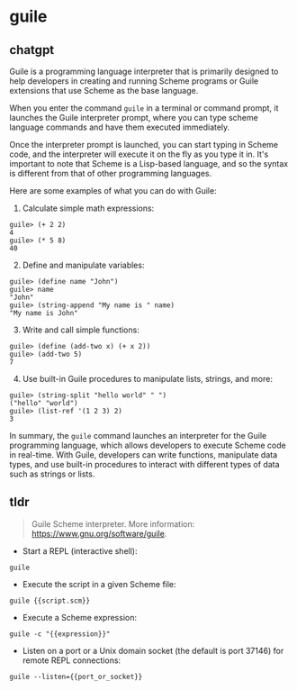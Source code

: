 # guile 
## chatgpt 
Guile is a programming language interpreter that is primarily designed to help developers in creating and running Scheme programs or Guile extensions that use Scheme as the base language.

When you enter the command `guile` in a terminal or command prompt, it launches the Guile interpreter prompt, where you can type scheme language commands and have them executed immediately.

Once the interpreter prompt is launched, you can start typing in Scheme code, and the interpreter will execute it on the fly as you type it in. It's important to note that Scheme is a Lisp-based language, and so the syntax is different from that of other programming languages.

Here are some examples of what you can do with Guile:

1. Calculate simple math expressions:

```
guile> (+ 2 2)
4
guile> (* 5 8)
40
```

2. Define and manipulate variables:

```
guile> (define name "John")
guile> name
"John"
guile> (string-append "My name is " name)
"My name is John"
```

3. Write and call simple functions:

```
guile> (define (add-two x) (+ x 2))
guile> (add-two 5)
7
```

4. Use built-in Guile procedures to manipulate lists, strings, and more:

```
guile> (string-split "hello world" " ")
("hello" "world")
guile> (list-ref '(1 2 3) 2)
3
```

In summary, the `guile` command launches an interpreter for the Guile programming language, which allows developers to execute Scheme code in real-time. With Guile, developers can write functions, manipulate data types, and use built-in procedures to interact with different types of data such as strings or lists. 

## tldr 
 
> Guile Scheme interpreter.
> More information: <https://www.gnu.org/software/guile>.

- Start a REPL (interactive shell):

`guile`

- Execute the script in a given Scheme file:

`guile {{script.scm}}`

- Execute a Scheme expression:

`guile -c "{{expression}}"`

- Listen on a port or a Unix domain socket (the default is port 37146) for remote REPL connections:

`guile --listen={{port_or_socket}}`
